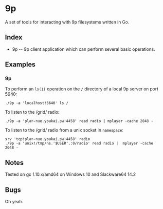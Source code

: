 # 9p

A set of tools for interacting with 9p filesystems written in Go.

## Index

* 9p -- 9p client application which can perform several basic operations.

## Examples

### 9p

To perform an `ls(1)` operation on the `/` directory of a local 9p server on port 5640:

	./9p -a 'localhost!5640' ls /

To listen to the /grid/ radio:

	./9p -a 'plan-nue.youkai.pw!4458' read radio | mplayer -cache 2048 -

To listen to the /grid/ radio from a unix socket in `namespace`:

	srv 'tcp!plan-nue.youkai.pw!4458' radio
	./9p -a 'unix!/tmp/ns.'$USER'.:0/radio' read radio |  mplayer -cache 2048 -

## Notes

Tested on go 1.10.x/amd64 on Windows 10 and Slackware64 14.2

## Bugs

Oh yeah.

